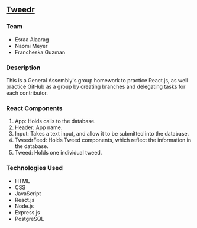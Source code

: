 ## [Tweedr](https://francheska-guzman.github.io/tweedr/)

### Team

* Esraa Alaarag
* Naomi Meyer
* Francheska Guzman

### Description

This is a General Assembly's group homework to practice React.js, as well practice GitHub as a group by creating branches and delegating tasks for each contributor.

### React Components

1. App: Holds calls to the database.
2. Header: App name.
3. Input: Takes a text input, and allow it to be submitted into the database.
4. TweedrFeed: Holds Tweed components, which reflect the information in the database.
5. Tweed: Holds one individual tweed.

### Technologies Used

* HTML
* CSS
* JavaScript
* React.js
* Node.js
* Express.js
* PostgreSQL